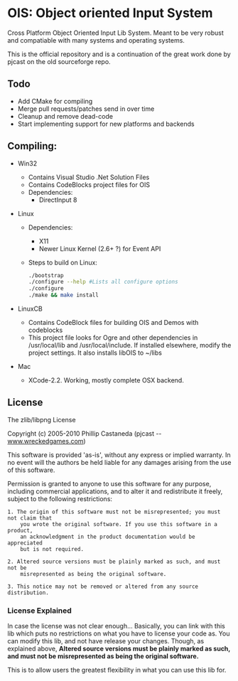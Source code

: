 # OIS: Object oriented Input System

Cross Platform Object Oriented Input Lib System. Meant to be very robust and
compatiable with many systems and operating systems.

This is the official repository and is a continuation of the great work done by pjcast on the old sourceforge repo.

## Todo

- Add CMake for compiling
- Merge pull requests/patches send in over time
- Cleanup and remove dead-code
- Start implementing support for new platforms and backends

## Compiling:
- Win32
    - Contains Visual Studio .Net Solution Files
    - Contains CodeBlocks project files for OIS
    - Dependencies:
        - DirectInput 8
- Linux
    - Dependencies:
        - X11
        - Newer Linux Kernel (2.6+ ?) for Event API
    - Steps to build on Linux:

        ```bash
        ./bootstrap
        ./configure --help #Lists all configure options
        ./configure
        ./make && make install
        ```

- LinuxCB
    - Contains CodeBlock files for building OIS and Demos with codeblocks
    - This project file looks for Ogre and other dependencies in /usr/local/lib and /usr/local/include. If installed elsewhere, modify the project settings. It also installs libOIS to ~/libs
- Mac
    - XCode-2.2. Working, mostly complete OSX backend.

## License

The zlib/libpng License

Copyright (c) 2005-2010 Phillip Castaneda (pjcast -- www.wreckedgames.com)

This software is provided 'as-is', without any express or implied warranty. In no
event will the authors be held liable for any damages arising from the use of this
software.

Permission is granted to anyone to use this software for any purpose, including
commercial applications, and to alter it and redistribute it freely, subject to the
following restrictions:

    1. The origin of this software must not be misrepresented; you must not claim that
		you wrote the original software. If you use this software in a product,
		an acknowledgment in the product documentation would be appreciated
		but is not required.

    2. Altered source versions must be plainly marked as such, and must not be
		misrepresented as being the original software.

    3. This notice may not be removed or altered from any source distribution.


### License Explained
In case the license was not clear enough... Basically, you can link with this lib
which puts no restrictions on what you have to license your code as. You can modify
this lib, and not have release your changes. Though, as explained above,
**Altered source versions must be plainly marked as such, and must not be misrepresented
as being the original software.**

This is to allow users the greatest flexibility in what you can use this lib for.
